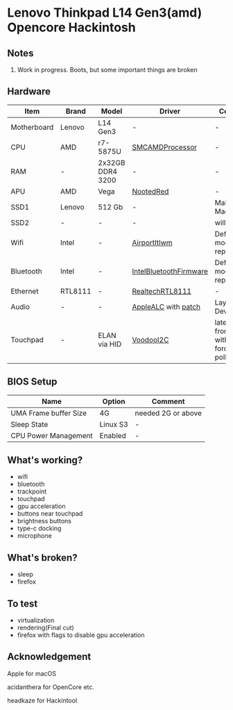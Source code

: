 # Lenovo Thinkpad L14 Gen3(amd) Opencore Hackintosh

## Notes
1. Work in progress. Boots, but some important things are broken

## Hardware
| Item | Brand | Model | Driver | Comment |
|-----|-----|-----|-----|-----|
| Motherboard | Lenovo | L14 Gen3 | - | - |
| CPU | AMD | r7-5875U | [SMCAMDProcessor](https://github.com/trulyspinach/SMCAMDProcessor) | - |
| RAM | - | 2x32GB DDR4 3200 | - | - |
| APU | AMD | Vega | [NootedRed](https://github.com/ChefKissInc/NootedRed) | - |
| SSD1 | Lenovo | 512 Gb | - | Main SSD Mac OS |
| SSD2 | - | - | - | will buy later |
| Wifi | Intel | - | [AirportItlwm](https://github.com/OpenIntelWireless/itlwm) | Default module replacement |
| Bluetooth | Intel | - | [IntelBluetoothFirmware](https://github.com/OpenIntelWireless/IntelBluetoothFirmware) | Default module replacement |
| Ethernet | RTL8111 | - | [RealtechRTL8111](https://github.com/Mieze/RTL8111_driver_for_OS_X) | - |
| Audio | - | - | [AppleALC](https://github.com/acidanthera/AppleALC) with [patch](https://github.com/acidanthera/AppleALC/commit/9bab6f29fb0efd75aecba2d69cfe3a3c12eb0c22) | Layout in DeviceProps |
| Touchpad | - | ELAN via HID | [VoodooI2C](https://github.com/VoodooI2C/VoodooI2C) | latest buld from master with -vi2c-force-polling |


## BIOS Setup
| Name | Option | Comment |
| --- | --- | --- |
| UMA Frame buffer Size | 4G | needed 2G or above |
| Sleep State | Linux S3 | - |
| CPU Power Management | Enabled | - |

## What's working?
- wifi
- bluetooth
- trackpoint
- touchpad
- gpu acceleration
- buttons near touchpad
- brightness buttons
- type-c docking
- microphone

## What's broken?
- sleep
- firefox

## To test
- virtualization
- rendering(Final cut)
- firefox with flags to disable gpu acceleration

## Acknowledgement
Apple for macOS

acidanthera for OpenCore etc.

headkaze for Hackintool
